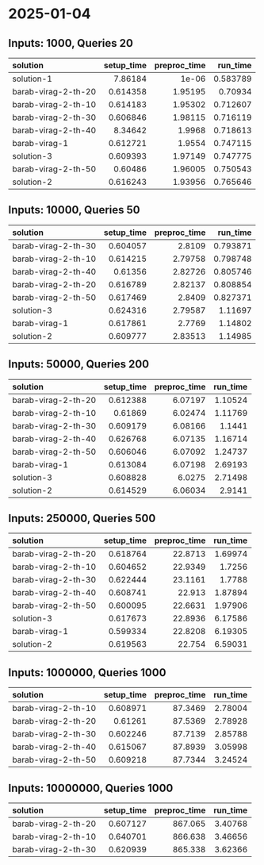 # 2025-01-04

## Inputs: 1000, Queries 20

| solution            |   setup_time |   preproc_time |   run_time |
|:--------------------|-------------:|---------------:|-----------:|
| solution-1          |     7.86184  |        1e-06   |   0.583789 |
| barab-virag-2-th-20 |     0.614358 |        1.95195 |   0.70934  |
| barab-virag-2-th-10 |     0.614183 |        1.95302 |   0.712607 |
| barab-virag-2-th-30 |     0.606846 |        1.98115 |   0.716119 |
| barab-virag-2-th-40 |     8.34642  |        1.9968  |   0.718613 |
| barab-virag-1       |     0.612721 |        1.9554  |   0.747115 |
| solution-3          |     0.609393 |        1.97149 |   0.747775 |
| barab-virag-2-th-50 |     0.60486  |        1.96005 |   0.750543 |
| solution-2          |     0.616243 |        1.93956 |   0.765646 |

## Inputs: 10000, Queries 50

| solution            |   setup_time |   preproc_time |   run_time |
|:--------------------|-------------:|---------------:|-----------:|
| barab-virag-2-th-30 |     0.604057 |        2.8109  |   0.793871 |
| barab-virag-2-th-10 |     0.614215 |        2.79758 |   0.798748 |
| barab-virag-2-th-40 |     0.61356  |        2.82726 |   0.805746 |
| barab-virag-2-th-20 |     0.616789 |        2.82137 |   0.808854 |
| barab-virag-2-th-50 |     0.617469 |        2.8409  |   0.827371 |
| solution-3          |     0.624316 |        2.79587 |   1.11697  |
| barab-virag-1       |     0.617861 |        2.7769  |   1.14802  |
| solution-2          |     0.609777 |        2.83513 |   1.14985  |

## Inputs: 50000, Queries 200

| solution            |   setup_time |   preproc_time |   run_time |
|:--------------------|-------------:|---------------:|-----------:|
| barab-virag-2-th-20 |     0.612388 |        6.07197 |    1.10524 |
| barab-virag-2-th-10 |     0.61869  |        6.02474 |    1.11769 |
| barab-virag-2-th-30 |     0.609179 |        6.08166 |    1.1441  |
| barab-virag-2-th-40 |     0.626768 |        6.07135 |    1.16714 |
| barab-virag-2-th-50 |     0.606046 |        6.07092 |    1.24737 |
| barab-virag-1       |     0.613084 |        6.07198 |    2.69193 |
| solution-3          |     0.608828 |        6.0275  |    2.71498 |
| solution-2          |     0.614529 |        6.06034 |    2.9141  |

## Inputs: 250000, Queries 500

| solution            |   setup_time |   preproc_time |   run_time |
|:--------------------|-------------:|---------------:|-----------:|
| barab-virag-2-th-20 |     0.618764 |        22.8713 |    1.69974 |
| barab-virag-2-th-10 |     0.604652 |        22.9349 |    1.7256  |
| barab-virag-2-th-30 |     0.622444 |        23.1161 |    1.7788  |
| barab-virag-2-th-40 |     0.608741 |        22.913  |    1.87894 |
| barab-virag-2-th-50 |     0.600095 |        22.6631 |    1.97906 |
| solution-3          |     0.617673 |        22.8936 |    6.17586 |
| barab-virag-1       |     0.599334 |        22.8208 |    6.19305 |
| solution-2          |     0.619563 |        22.754  |    6.59031 |

## Inputs: 1000000, Queries 1000

| solution            |   setup_time |   preproc_time |   run_time |
|:--------------------|-------------:|---------------:|-----------:|
| barab-virag-2-th-10 |     0.608971 |        87.3469 |    2.78004 |
| barab-virag-2-th-20 |     0.61261  |        87.5369 |    2.78928 |
| barab-virag-2-th-30 |     0.602246 |        87.7139 |    2.85788 |
| barab-virag-2-th-40 |     0.615067 |        87.8939 |    3.05998 |
| barab-virag-2-th-50 |     0.609218 |        87.7344 |    3.24524 |

## Inputs: 10000000, Queries 1000

| solution            |   setup_time |   preproc_time |   run_time |
|:--------------------|-------------:|---------------:|-----------:|
| barab-virag-2-th-20 |     0.607127 |        867.065 |    3.40768 |
| barab-virag-2-th-10 |     0.640701 |        866.638 |    3.46656 |
| barab-virag-2-th-30 |     0.620939 |        865.338 |    3.62366 |